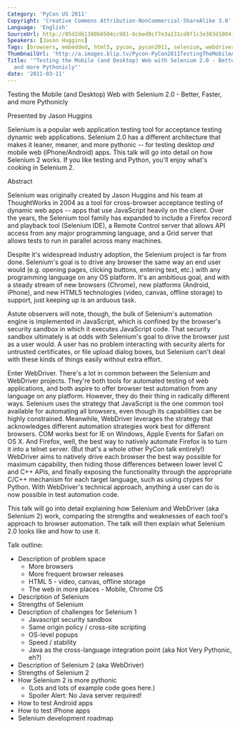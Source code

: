 ```yaml
---
Category: 'PyCon US 2011'
Copyright: 'Creative Commons Attribution-NonCommercial-ShareAlike 3.0'
Language: 'English'
SourceUrl: http://05d2db1380b6504cc981-8cbed8cf7e3a131cd8f1c3e383d10041.r93.cf2.rackcdn.com/pycon-us-2011/373_testing-the-mobile-and-desktop-web-with-selenium-2-0-better-faster-and-more-pythonicly.mp4
Speakers: [Jason Huggins]
Tags: [browsers, embedded, html5, pycon, pycon2011, selenium, webdriver]
ThumbnailUrl: 'http://a.images.blip.tv/Pycon-PyCon2011TestingTheMobileAndDesktopWebWithSelenium20524.png'
Title: '"Testing the Mobile (and Desktop) Web with Selenium 2.0 - Better, Faster,
  and more Pythonicly"'
date: '2011-03-11'
---
```

Testing the Mobile (and Desktop) Web with Selenium 2.0 - Better, Faster, and
more Pythonicly

Presented by Jason Huggins

Selenium is a popular web application testing tool for acceptance testing
dynamic web applications. Selenium 2.0 has a different architecture that makes
it leaner, meaner, and more pythonic -- for testing desktop *and* mobile web
(iPhone/Android) apps. This talk will go into detail on how Selenium 2 works.
If you like testing and Python, you'll enjoy what's cooking in Selenium 2.

Abstract

Selenium was originally created by Jason Huggins and his team at ThoughtWorks
in 2004 as a tool for cross-browser acceptance testing of dynamic web apps --
apps that use JavaScript heavily on the client. Over the years, the Selenium
tool family has expanded to include a Firefox record and playback tool
(Selenium IDE), a Remote Control server that allows API access from any major
programming language, and a Grid server that allows tests to run in parallel
across many machines.

Despite it's widespread industry adoption, the Selenium project is far from
done. Selenium's goal is to drive any browser the same way an end user would
(e.g. opening pages, clicking buttons, entering text, etc.) with any
programming language on any OS platform. It's an ambitious goal, and with a
steady stream of new browsers (Chrome), new platforms (Android, iPhone), and
new HTML5 technologies (video, canvas, offline storage) to support, just
keeping up is an arduous task.

Astute observers will note, though, the bulk of Selenium's automation engine
is implemented in JavaScript, which is confined by the browser's security
sandbox in which it executes JavaScript code. That security sandbox ultimately
is at odds with Selenium's goal to drive the browser just as a user would. A
user has no problem interacting with security alerts for untrusted
certificates, or file upload dialog boxes, but Selenium can't deal with these
kinds of things easily without extra effort.

Enter WebDriver. There's a lot in common between the Selenium and WebDriver
projects. They're both tools for automated testing of web applications, and
both aspire to offer browser test automation from any language on any
platform. However, they do their thing in radically different ways. Selenium
uses the strategy that JavaScript is the one common tool available for
automating all browsers, even though its capabilities can be highly
constrained. Meanwhile, WebDriver leverages the strategy that acknowledges
different automation strategies work best for different browsers. COM works
best for IE on Windows, Apple Events for Safari on OS X. And Firefox, well,
the best way to natively automate Firefox is to turn it into a telnet server.
(But that's a whole other PyCon talk entirely!) WebDriver aims to natively
drive each browser the best way possible for maximum capability, then hiding
those differences between lower level C and C++ APIs, and finally exposing the
functionality through the appropriate C/C++ mechanism for each target
language, such as using ctypes for Python. With WebDriver's technical
approach, anything a user can do is now possible in test automation code.

This talk will go into detail explaining how Selenium and WebDriver (aka
Selenium 2) work, comparing the strengths and weaknesses of each tool's
approach to browser automation. The talk will then explain what Selenium 2.0
looks like and how to use it.

Talk outline:

  * Description of problem space 
    * More browsers 
    * More frequent browser releases 
    * HTML 5 - video, canvas, offline storage 
    * The web in more places - Mobile, Chrome OS 
  * Description of Selenium 
  * Strengths of Selenium 
  * Description of challenges for Selenium 1 
    * Javascript security sandbox 
    * Same origin policy / cross-site scripting 
    * OS-level popups 
    * Speed / stability 
    * Java as the cross-language integration point (aka Not Very Pythonic, eh?) 
  * Description of Selenium 2 (aka WebDriver) 
  * Strengths of Selenium 2 
  * How Selenium 2 is more pythonic 
    * (Lots and lots of example code goes here.) 
    * Spoiler Alert: No Java server required! 
  * How to test Android apps 
  * How to test iPhone apps 
  * Selenium development roadmap 

